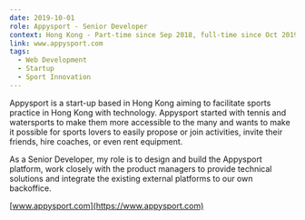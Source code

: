 ```yaml
---
date: 2019-10-01
role: Appysport - Senior Developer
context: Hong Kong - Part-time since Sep 2018, full-time since Oct 2019 to present
link: www.appysport.com
tags:
  - Web Development
  - Startup
  - Sport Innovation
---
```

Appysport is a start-up based in Hong Kong aiming to facilitate sports practice in Hong Kong with technology. Appysport started with tennis and watersports to make them more accessible to the many and wants to make it possible for sports lovers to easily propose or join activities, invite their friends, hire coaches, or even rent equipment.

As a Senior Developer, my role is to design and build the Appysport platform, work closely with the product managers to provide technical solutions and integrate the existing external platforms to our own backoffice.

[www.appysport.com](https://www.appysport.com)
